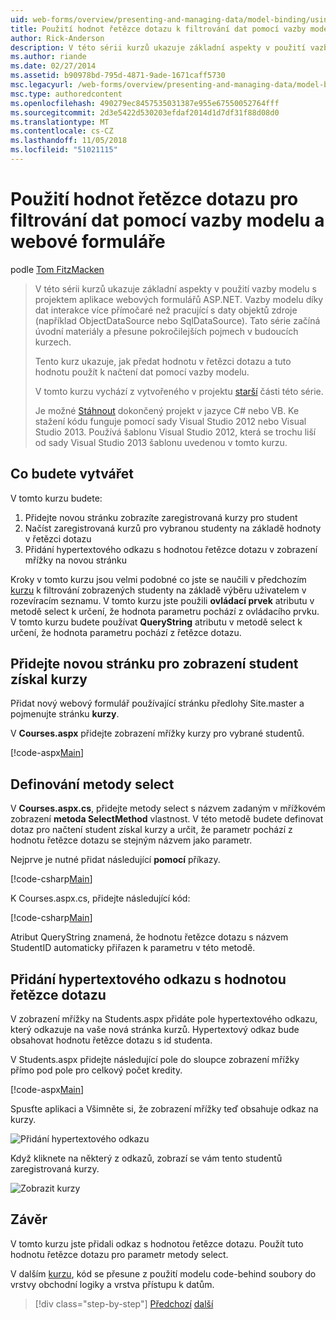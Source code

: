 ```yaml
---
uid: web-forms/overview/presenting-and-managing-data/model-binding/using-query-string-values-to-retrieve-data
title: Použití hodnot řetězce dotazu k filtrování dat pomocí vazby modelu a webových formulářů | Dokumentace Microsoftu
author: Rick-Anderson
description: V této sérii kurzů ukazuje základní aspekty v použití vazby modelu s projektem aplikace webových formulářů ASP.NET. Data interakce díky vazby modelu další přímo-...
ms.author: riande
ms.date: 02/27/2014
ms.assetid: b90978bd-795d-4871-9ade-1671caff5730
msc.legacyurl: /web-forms/overview/presenting-and-managing-data/model-binding/using-query-string-values-to-retrieve-data
msc.type: authoredcontent
ms.openlocfilehash: 490279ec8457535031387e955e67550052764fff
ms.sourcegitcommit: 2d3e5422d530203efdaf2014d1d7df31f88d08d0
ms.translationtype: MT
ms.contentlocale: cs-CZ
ms.lasthandoff: 11/05/2018
ms.locfileid: "51021115"
---
```

<a name="using-query-string-values-to-filter-data-with-model-binding-and-web-forms"></a>Použití hodnot řetězce dotazu pro filtrování dat pomocí vazby modelu a webové formuláře
====================
podle [Tom FitzMacken](https://github.com/tfitzmac)

> V této sérii kurzů ukazuje základní aspekty v použití vazby modelu s projektem aplikace webových formulářů ASP.NET. Vazby modelu díky dat interakce více přímočaré než pracující s daty objektů zdroje (například ObjectDataSource nebo SqlDataSource). Tato série začíná úvodní materiály a přesune pokročilejších pojmech v budoucích kurzech.
> 
> Tento kurz ukazuje, jak předat hodnotu v řetězci dotazu a tuto hodnotu použít k načtení dat pomocí vazby modelu.
> 
> V tomto kurzu vychází z vytvořeného v projektu [starší](retrieving-data.md) části této série.
> 
> Je možné [Stáhnout](https://go.microsoft.com/fwlink/?LinkId=286116) dokončený projekt v jazyce C# nebo VB. Ke stažení kódu funguje pomocí sady Visual Studio 2012 nebo Visual Studio 2013. Používá šablonu Visual Studio 2012, která se trochu liší od sady Visual Studio 2013 šablonu uvedenou v tomto kurzu.


## <a name="what-youll-build"></a>Co budete vytvářet

V tomto kurzu budete:

1. Přidejte novou stránku zobrazíte zaregistrovaná kurzy pro student
2. Načíst zaregistrovaná kurzů pro vybranou studenty na základě hodnoty v řetězci dotazu
3. Přidání hypertextového odkazu s hodnotou řetězce dotazu v zobrazení mřížky na novou stránku

Kroky v tomto kurzu jsou velmi podobné co jste se naučili v předchozím [kurzu](sorting-paging-and-filtering-data.md) k filtrování zobrazených studenty na základě výběru uživatelem v rozevíracím seznamu. V tomto kurzu jste použili **ovládací prvek** atributu v metodě select k určení, že hodnota parametru pochází z ovládacího prvku. V tomto kurzu budete používat **QueryString** atributu v metodě select k určení, že hodnota parametru pochází z řetězce dotazu.

## <a name="add-new-page-for-displaying-a-students-courses"></a>Přidejte novou stránku pro zobrazení student získal kurzy

Přidat nový webový formulář používající stránku předlohy Site.master a pojmenujte stránku **kurzy**.

V **Courses.aspx** přidejte zobrazení mřížky kurzy pro vybrané studentů.

[!code-aspx[Main](using-query-string-values-to-retrieve-data/samples/sample1.aspx)]

## <a name="define-the-select-method"></a>Definování metody select

V **Courses.aspx.cs**, přidejte metody select s názvem zadaným v mřížkovém zobrazení **metoda SelectMethod** vlastnost. V této metodě budete definovat dotaz pro načtení student získal kurzy a určit, že parametr pochází z hodnotu řetězce dotazu se stejným názvem jako parametr.

Nejprve je nutné přidat následující **pomocí** příkazy.

[!code-csharp[Main](using-query-string-values-to-retrieve-data/samples/sample2.cs)]

K Courses.aspx.cs, přidejte následující kód:

[!code-csharp[Main](using-query-string-values-to-retrieve-data/samples/sample3.cs)]

Atribut QueryString znamená, že hodnotu řetězce dotazu s názvem StudentID automaticky přiřazen k parametru v této metodě.

## <a name="add-hyperlink-with-query-string-value"></a>Přidání hypertextového odkazu s hodnotou řetězce dotazu

V zobrazení mřížky na Students.aspx přidáte pole hypertextového odkazu, který odkazuje na vaše nová stránka kurzů. Hypertextový odkaz bude obsahovat hodnotu řetězce dotazu s id studenta.

V Students.aspx přidejte následující pole do sloupce zobrazení mřížky přímo pod pole pro celkový počet kredity.

[!code-aspx[Main](using-query-string-values-to-retrieve-data/samples/sample4.aspx?highlight=7-8)]

Spusťte aplikaci a Všimněte si, že zobrazení mřížky teď obsahuje odkaz na kurzy.

![Přidání hypertextového odkazu](using-query-string-values-to-retrieve-data/_static/image1.png)

Když kliknete na některý z odkazů, zobrazí se vám tento studentů zaregistrovaná kurzy.

![Zobrazit kurzy](using-query-string-values-to-retrieve-data/_static/image2.png)

## <a name="conclusion"></a>Závěr

V tomto kurzu jste přidali odkaz s hodnotou řetězce dotazu. Použít tuto hodnotu řetězce dotazu pro parametr metody select.

V dalším [kurzu](adding-business-logic-layer.md), kód se přesune z použití modelu code-behind soubory do vrstvy obchodní logiky a vrstva přístupu k datům.

> [!div class="step-by-step"]
> [Předchozí](integrating-jquery-ui.md)
> [další](adding-business-logic-layer.md)
